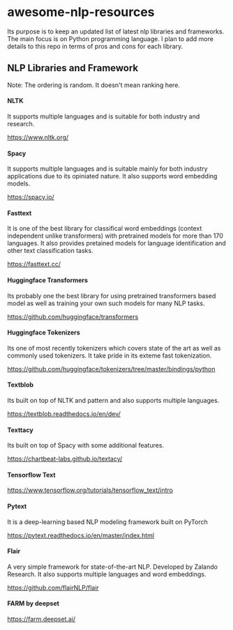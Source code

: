 # awesome-nlp-resources
Its purpose is to keep an updated list of latest nlp libraries and frameworks. The main focus is on Python programming language. I plan to add more details to this repo in terms of pros and cons for each library. 


## NLP Libraries and Framework

Note: The ordering is random. It doesn't mean ranking here.

#### NLTK 
It supports multiple languages and is suitable for both industry and research.

  https://www.nltk.org/

#### Spacy
It supports multiple languages and is suitable mainly for both industry applications due to its opiniated nature. It also supports word embedding models.

  https://spacy.io/
  
#### Fasttext
It is one of the best library for classifical word embeddings (context independent unlike transformers) with pretrained models for more than 170 languages. It also provides pretained models for language identification and other text classification tasks.

  https://fasttext.cc/
  
#### Huggingface Transformers 
Its probably one the best library for using pretrained transformers based model as well as training your own such models for many NLP tasks.

  https://github.com/huggingface/transformers

#### Huggingface Tokenizers

Its one of most recently tokenizers which covers state of the art as well as commonly used tokenizers. It take pride in its exteme fast tokenization.

  https://github.com/huggingface/tokenizers/tree/master/bindings/python

#### Textblob 
Its built on top of NLTK and pattern and also supports multiple languages.

  https://textblob.readthedocs.io/en/dev/

#### Texttacy 
Its built on top of Spacy with some additional features.

  https://chartbeat-labs.github.io/textacy/

#### Tensorflow Text

  https://www.tensorflow.org/tutorials/tensorflow_text/intro

#### Pytext
It is a deep-learning based NLP modeling framework built on PyTorch

  https://pytext.readthedocs.io/en/master/index.html

#### Flair
A very simple framework for state-of-the-art NLP. Developed by Zalando Research. It also supports multiple languages and word embeddings.

  https://github.com/flairNLP/flair

#### FARM by deepset

  https://farm.deepset.ai/



